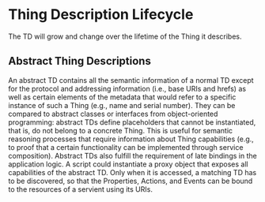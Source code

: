 # Thing Description Lifecycle

The TD will grow and change over the lifetime of the Thing it describes.

## Abstract Thing Descriptions

An abstract TD contains all the semantic information of a normal TD except for the protocol and addressing information (i.e., base URIs and hrefs) as well as certain elements of the metadata that would refer to a specific instance of such a Thing (e.g., name and serial number).
They can be compared to abstract classes or interfaces from object-oriented programming: abstract TDs define placeholders that cannot be instantiated, that is, do not belong to a concrete Thing.
This is useful for semantic reasoning processes that require information about Thing capabilities (e.g., to proof that a certain functionality can be implemented through service composition).
Abstract TDs also fulfill the requirement of late bindings in the application logic.
A script could instantiate a proxy object that exposes all capabilities of the abstract TD.
Only when it is accessed, a matching TD has to be discovered, so that the Properties, Actions, and Events can be bound to the resources of a servient using its URIs.
